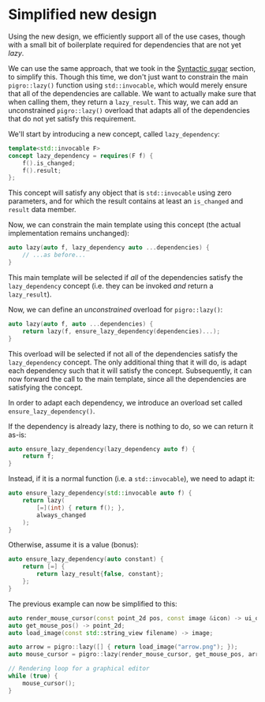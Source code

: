 # Simplified new design

Using the new design, we efficiently support all of the use cases, though with a small bit of boilerplate required for dependencies that are not yet _lazy_.

We can use the same approach, that we took in the [Syntactic sugar](walkthrough/syntactic_sugar.md) section, to simplify this. Though this time, we don't just want to constrain the main `pigro::lazy()` function using `std::invocable`, which would merely ensure that all of the dependencies are callable. We want to actually make sure that when calling them, they return a `lazy_result`. This way, we can add an unconstrained `pigro::lazy()` overload that adapts all of the dependencies that do not yet satisfy this requirement.

We'll start by introducing a new concept, called `lazy_dependency`:
```cpp
template<std::invocable F>
concept lazy_dependency = requires(F f) {
    f().is_changed;
    f().result;
};
```

This concept will satisfy any object that is `std::invocable` using zero parameters, and for which the result contains at least an `is_changed` and `result` data member.

Now, we can constrain the main template using this concept (the actual implementation remains unchanged):
```cpp
auto lazy(auto f, lazy_dependency auto ...dependencies) {
    // ...as before...
}
```

This main template will be selected if _all_ of the dependencies satisfy the `lazy_dependency` concept (i.e. they can be invoked _and_ return a `lazy_result`).

Now, we can define an _unconstrained_ overload for `pigro::lazy()`:
```cpp
auto lazy(auto f, auto ...dependencies) {
    return lazy(f, ensure_lazy_dependency(dependencies)...);
}
```

This overload will be selected if not all of the dependencies satisfy the `lazy_dependency` concept. The only additional thing that it will do, is adapt each dependency such that it will satisfy the concept. Subsequently, it can now forward the call to the main template, since all the dependencies are satisfying the concept.

In order to adapt each dependency, we introduce an overload set called `ensure_lazy_dependency()`.

If the dependency is already lazy, there is nothing to do, so we can return it as-is:
```cpp
auto ensure_lazy_dependency(lazy_dependency auto f) {
    return f;
}
```

Instead, if it is a normal function (i.e. a `std::invocable`), we need to adapt it:
```cpp
auto ensure_lazy_dependency(std::invocable auto f) {
    return lazy(
        [=](int) { return f(); },
        always_changed
    );
}
```

Otherwise, assume it is a value (bonus):
```cpp
auto ensure_lazy_dependency(auto constant) {
    return [=] {
        return lazy_result{false, constant};
    };
}
```

The previous example can now be simplified to this:
```cpp
auto render_mouse_cursor(const point_2d pos, const image &icon) -> ui_object;
auto get_mouse_pos() -> point_2d;
auto load_image(const std::string_view filename) -> image;

auto arrow = pigro::lazy([] { return load_image("arrow.png"); });
auto mouse_cursor = pigro::lazy(render_mouse_cursor, get_mouse_pos, arrow);

// Rendering loop for a graphical editor
while (true) {
    mouse_cursor();
}
```
